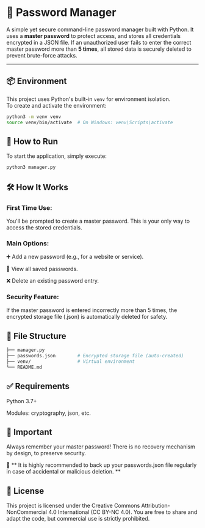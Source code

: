 # 🔐 Password Manager

A simple yet secure command-line password manager built with Python. It uses a **master password** to protect access, and stores all credentials encrypted in a JSON file. If an unauthorized user fails to enter the correct master password more than **5 times**, all stored data is securely deleted to prevent brute-force attacks.

---

## 📦 Environment

This project uses Python's built-in `venv` for environment isolation.  
To create and activate the environment:

```bash
python3 -m venv venv
source venv/bin/activate  # On Windows: venv\Scripts\activate

```
## 🚀 How to Run
To start the application, simply execute:

```bash
python3 manager.py

```

## 🛠️ How It Works

### First Time Use:
You'll be prompted to create a master password. This is your only way to access the stored credentials.

### Main Options:

➕ Add a new password (e.g., for a website or service).

📂 View all saved passwords.

❌ Delete an existing password entry.

### Security Feature:

If the master password is entered incorrectly more than 5 times, the encrypted storage file (.json) is automatically deleted for safety.



## 📁 File Structure

```bash
├── manager.py
├── passwords.json        # Encrypted storage file (auto-created)
├── venv/                 # Virtual environment
└── README.md


```


## ✅ Requirements

Python 3.7+

Modules: cryptography, json, etc.


## 🔐 Important
Always remember your master password!
There is no recovery mechanism by design, to preserve security.

💾 ** It is highly recommended to back up your passwords.json file regularly in case of accidental or malicious deletion. **



## 📄 License
This project is licensed under the Creative Commons Attribution-NonCommercial 4.0 International (CC BY-NC 4.0).
You are free to share and adapt the code, but commercial use is strictly prohibited.




